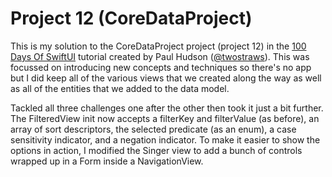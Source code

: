 # Project 12 (CoreDataProject)

This is my solution to the CoreDataProject project (project 12) in the [100 Days Of SwiftUI](https://www.hackingwithswift.com/100/swiftui/) tutorial created by Paul Hudson ([@twostraws](https://github.com/twostraws)). This was focussed on introducing new concepts and techniques so there's no app but I did keep all of the various views that we created along the way as well as all of the entities that we added to the data model.

Tackled all three challenges one after the other then took it just a bit further. The FilteredView init now accepts a filterKey and filterValue (as before), an array of sort descriptors, the selected predicate (as an enum), a case sensitivity indicator, and a negation indicator. To make it easier to show the options in action, I modified the Singer view to add a bunch of controls wrapped up in a Form inside a NavigationView.
